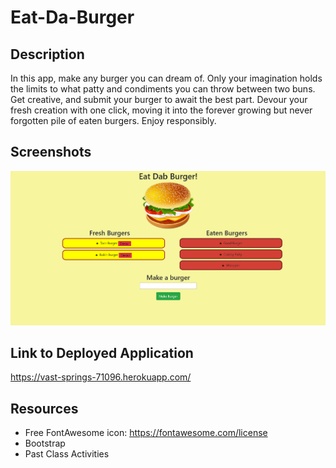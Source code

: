 # Eat-Da-Burger

## Description
In this app, make any burger you can dream of. Only your imagination holds the limits to what patty and condiments you can throw between two buns. Get creative, and submit your burger to await the best part. Devour your fresh creation with one click, moving it into the forever growing but never forgotten pile of eaten burgers. Enjoy responsibly. 

## Screenshots
![Screen Shot](/public/assets/img/EatDaBuergerScreenShot.PNG)


## Link to Deployed Application
https://vast-springs-71096.herokuapp.com/

## Resources
* Free FontAwesome icon: https://fontawesome.com/license
* Bootstrap
* Past Class Activities